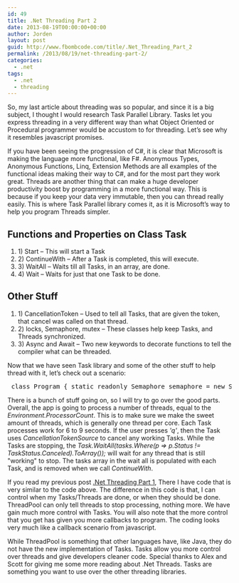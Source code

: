 ```yaml
---
id: 49
title: .Net Threading Part 2
date: 2013-08-19T00:00:00+00:00
author: Jorden
layout: post
guid: http://www.fbombcode.com/title/.Net_Threading_Part_2
permalink: /2013/08/19/net-threading-part-2/
categories:
  - .net
tags:
  - .net
  - threading
---
```

 <p> So, my last article about threading was so popular, and since it is a big subject, I thought I would research Task Parallel Library. Tasks let you express threading in a very different way than what Object Oriented or Procedural programmer would be accustom to for threading. Let&#8217;s see why it resembles javascript promises. </p> <p> If you have been seeing the progression of C#, it is clear that Microsoft is making the language more functional, like F#. Anonymous Types, Anonymous Functions, Linq, Extension Methods are all examples of the functional ideas making their way to C#, and for the most part they work great. Threads are another thing that can make a huge developer productivity boost by programming in a more functional way. This is because if you keep your data very immutable, then you can thread really easily. This is where Task Parallel library comes it, as it is Microsoft&#8217;s way to help you program Threads simpler. </p> <p> <h2>Functions and Properties on Class Task</h2> <ol> <li>1) Start &#8211; This will start a Task</li> <li>2) ContinueWith &#8211; After a Task is completed, this will execute.</li> <li>3) WaitAll &#8211; Waits till all Tasks, in an array, are done.</li> <li>4) Wait &#8211; Waits for just that one Task to be done.</li> </ol> <h2>Other Stuff</h2> <ol> <li>1) CancellationToken &#8211; Used to tell all Tasks, that are given the token, that cancel was called on that thread.</li> <li>2) locks, Semaphore, mutex &#8211; These classes help keep Tasks, and Threads synchronized.</li> <li>3) Async and Await &#8211; Two new keywords to decorate functions to tell the compiler what can be threaded. </ol> </p> <p> Now that we have seen Task library and some of the other stuff to help thread with it, let&#8217;s check out a scenario: </p> <pre class="formatCode"> class Program { static readonly Semaphore semaphore = new Semaphore(Environment.ProcessorCount, Environment.ProcessorCount); static readonly ConcurrentDictionary<task,int> myCurrentTasks = new ConcurrentDictionary<task,int> (); static bool isExit; static void Main(string[] args) { int threadCount = 0; CancellationTokenSource cts = new CancellationTokenSource (); cts.Token.Register (() => {Console.WriteLine("Cancelling: "+myCurrentTasks.Keys.Count+" Threads!");}); DateTime start = DateTime.Now; Task.Factory.StartNew(() => { while (Console.ReadKey().Key != ConsoleKey.Q) ; isExit = true; }); while(true) { if (threadCount == int.MaxValue) { threadCount = 0; } semaphore.WaitOne(); Task task = new Task ( (state) => { Thread.CurrentThread.IsBackground = false; var doWork = new dodo (); doWork.work (cts.Token, state); semaphore.Release (); }, threadCount++, cts.Token); task.Start (); task.ContinueWith((theTask)=>{ int j = 0; myCurrentTasks.TryRemove(theTask, out j); theTask.Dispose(); }); myCurrentTasks.TryAdd( task, threadCount); int seconds = (DateTime.Now - start).Seconds; Console.WriteLine ("seconds: " + seconds); if (isExit) { cts.Cancel (); var tasks = myCurrentTasks.Keys.ToArray (); Task.WaitAll ( tasks.Where(p => p.Status != TaskStatus.Canceled).ToArray ()); Console.WriteLine("Cancelling Complete! This many threads: "+myCurrentTasks.Count); break; } } } } public class dodo { public void work(CancellationToken token, object state) { Console.WriteLine("Doing work at '{0}' state: '{1}'", DateTime.Now, state); Random r = new Random(); int counter = 0; int count = r.Next (6, 9); while (counter < count) { if (token.IsCancellationRequested) { Console.WriteLine("Cancelled work at '{0}' state: '{1}'", DateTime.Now, state); return; } Thread.Sleep ( 1000); counter++; } Console.WriteLine("DONE work at '{0}' state: '{1}'", DateTime.Now, state); } } </pre> <p> There is a bunch of stuff going on, so I will try to go over the good parts. Overall, the app is going to process a number of threads, equal to the <em>Environment.ProcessorCount</em>. This is to make sure we make the sweet amount of threads, which is generally one thread per core. Each Task processes work for 6 to 9 seconds. If the user presses <em>'q'</em>, then the Task uses <em>CancellationTokenSource</em> to cancel any working Tasks. While the Tasks are stopping, the <em>Task.WaitAll(tasks.Where(p => p.Status != TaskStatus.Canceled).ToArray());</em> will wait for any thread that is still "working" to stop. The tasks array in the wait all is populated with each Task, and is removed when we call <em>ContinueWith</em>. </p> <p> If you read my previous post <a href="/title/.Net_Threading">.Net Threading Part 1</a>, There I have code that is very similar to the code above. The difference in this code is that, I can control when my Tasks/Threads are done, or when they should be done. ThreadPool can only tell threads to stop processing, nothing more. We have gain much more control with Tasks. You will also note that the more control that you get has given you more callbacks to program. The coding looks very much like a callback scenario from javascript. </p> <p> While ThreadPool is something that other languages have, like Java, they do not have the new implementation of Tasks. Tasks allow you more control over threads and give developers cleaner code. Special thanks to Alex and Scott for giving me some more reading about .Net Threads. Tasks are something you want to use over the other threading libraries. </p>